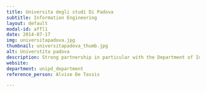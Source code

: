 ```yaml
---
title: Universita degli studi Di Padova
subtitle: Information Engineering
layout: default
modal-id: affl1
date: 2014-07-17
img: universitapadova.jpg 
thumbnail: universitapadova_thumb.jpg
alt: Universtita padova
description: Strong partnership in particular with the Department of Information Engineering 
website: 
department: unipd_department
reference_person: Alvise De Tassis

---
```

